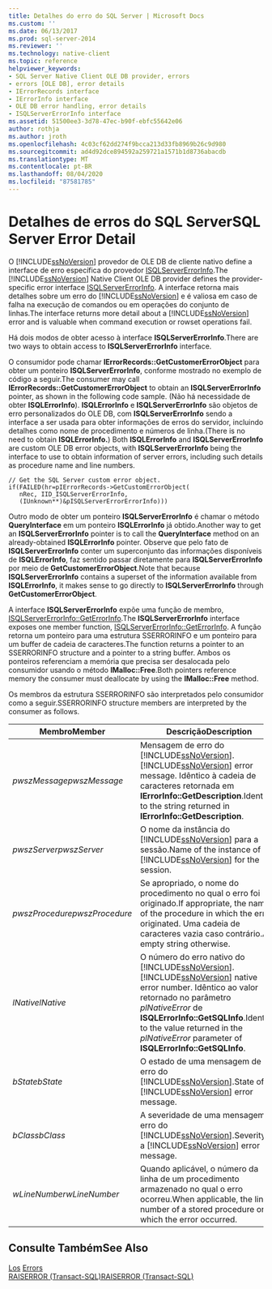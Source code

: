 ```yaml
---
title: Detalhes do erro do SQL Server | Microsoft Docs
ms.custom: ''
ms.date: 06/13/2017
ms.prod: sql-server-2014
ms.reviewer: ''
ms.technology: native-client
ms.topic: reference
helpviewer_keywords:
- SQL Server Native Client OLE DB provider, errors
- errors [OLE DB], error details
- IErrorRecords interface
- IErrorInfo interface
- OLE DB error handling, error details
- ISQLServerErrorInfo interface
ms.assetid: 51500ee3-3d78-47ec-b90f-ebfc55642e06
author: rothja
ms.author: jroth
ms.openlocfilehash: 4c03cf62dd274f9bcca213d33fb8969b26c9d980
ms.sourcegitcommit: ad4d92dce894592a259721a1571b1d8736abacdb
ms.translationtype: MT
ms.contentlocale: pt-BR
ms.lasthandoff: 08/04/2020
ms.locfileid: "87581785"
---
```

# <a name="sql-server-error-detail"></a><span data-ttu-id="e4f81-102">Detalhes de erros do SQL Server</span><span class="sxs-lookup"><span data-stu-id="e4f81-102">SQL Server Error Detail</span></span>
  <span data-ttu-id="e4f81-103">O [!INCLUDE[ssNoVersion](../../includes/ssnoversion-md.md)] provedor de OLE DB de cliente nativo define a interface de erro específica do provedor [ISQLServerErrorInfo](../../database-engine/dev-guide/isqlservererrorinfo-ole-db.md).</span><span class="sxs-lookup"><span data-stu-id="e4f81-103">The [!INCLUDE[ssNoVersion](../../includes/ssnoversion-md.md)] Native Client OLE DB provider defines the provider-specific error interface [ISQLServerErrorInfo](../../database-engine/dev-guide/isqlservererrorinfo-ole-db.md).</span></span> <span data-ttu-id="e4f81-104">A interface retorna mais detalhes sobre um erro do [!INCLUDE[ssNoVersion](../../includes/ssnoversion-md.md)] e é valiosa em caso de falha na execução de comandos ou em operações do conjunto de linhas.</span><span class="sxs-lookup"><span data-stu-id="e4f81-104">The interface returns more detail about a [!INCLUDE[ssNoVersion](../../includes/ssnoversion-md.md)] error and is valuable when command execution or rowset operations fail.</span></span>  
  
 <span data-ttu-id="e4f81-105">Há dois modos de obter acesso à interface **ISQLServerErrorInfo**.</span><span class="sxs-lookup"><span data-stu-id="e4f81-105">There are two ways to obtain access to **ISQLServerErrorInfo** interface.</span></span>  
  
 <span data-ttu-id="e4f81-106">O consumidor pode chamar **IErrorRecords::GetCustomerErrorObject** para obter um ponteiro **ISQLServerErrorInfo**, conforme mostrado no exemplo de código a seguir.</span><span class="sxs-lookup"><span data-stu-id="e4f81-106">The consumer may call **IErrorRecords::GetCustomerErrorObject** to obtain an **ISQLServerErrorInfo** pointer, as shown in the following code sample.</span></span> <span data-ttu-id="e4f81-107">(Não há necessidade de obter **ISQLErrorInfo**). **ISQLErrorInfo** e **ISQLServerErrorInfo** são objetos de erro personalizados do OLE DB, com **ISQLServerErrorInfo** sendo a interface a ser usada para obter informações de erros do servidor, incluindo detalhes como nome de procedimento e números de linha.</span><span class="sxs-lookup"><span data-stu-id="e4f81-107">(There is no need to obtain **ISQLErrorInfo.**) Both **ISQLErrorInfo** and **ISQLServerErrorInfo** are custom OLE DB error objects, with **ISQLServerErrorInfo** being the interface to use to obtain information of server errors, including such details as procedure name and line numbers.</span></span>  
  
```  
// Get the SQL Server custom error object.  
if(FAILED(hr=pIErrorRecords->GetCustomErrorObject(  
   nRec, IID_ISQLServerErrorInfo,  
   (IUnknown**)&pISQLServerErrorErrorInfo)))  
```  
  
 <span data-ttu-id="e4f81-108">Outro modo de obter um ponteiro **ISQLServerErrorInfo** é chamar o método **QueryInterface** em um ponteiro **ISQLErrorInfo** já obtido.</span><span class="sxs-lookup"><span data-stu-id="e4f81-108">Another way to get an **ISQLServerErrorInfo** pointer is to call the **QueryInterface** method on an already-obtained **ISQLErrorInfo** pointer.</span></span> <span data-ttu-id="e4f81-109">Observe que pelo fato de **ISQLServerErrorInfo** conter um superconjunto das informações disponíveis de **ISQLErrorInfo**, faz sentido passar diretamente para **ISQLServerErrorInfo** por meio de **GetCustomerErrorObject**.</span><span class="sxs-lookup"><span data-stu-id="e4f81-109">Note that because **ISQLServerErrorInfo** contains a superset of the information available from **ISQLErrorInfo**, it makes sense to go directly to **ISQLServerErrorInfo** through **GetCustomerErrorObject**.</span></span>  
  
 <span data-ttu-id="e4f81-110">A interface **ISQLServerErrorInfo** expõe uma função de membro, [ISQLServerErrorInfo::GetErrorInfo](../native-client-ole-db-interfaces/isqlservererrorinfo-geterrorinfo-ole-db.md).</span><span class="sxs-lookup"><span data-stu-id="e4f81-110">The **ISQLServerErrorInfo** interface exposes one member function, [ISQLServerErrorInfo::GetErrorInfo](../native-client-ole-db-interfaces/isqlservererrorinfo-geterrorinfo-ole-db.md).</span></span> <span data-ttu-id="e4f81-111">A função retorna um ponteiro para uma estrutura SSERRORINFO e um ponteiro para um buffer de cadeia de caracteres.</span><span class="sxs-lookup"><span data-stu-id="e4f81-111">The function returns a pointer to an SSERRORINFO structure and a pointer to a string buffer.</span></span> <span data-ttu-id="e4f81-112">Ambos os ponteiros referenciam a memória que precisa ser desalocada pelo consumidor usando o método **IMalloc::Free**.</span><span class="sxs-lookup"><span data-stu-id="e4f81-112">Both pointers reference memory the consumer must deallocate by using the **IMalloc::Free** method.</span></span>  
  
 <span data-ttu-id="e4f81-113">Os membros da estrutura SSERRORINFO são interpretados pelo consumidor como a seguir.</span><span class="sxs-lookup"><span data-stu-id="e4f81-113">SSERRORINFO structure members are interpreted by the consumer as follows.</span></span>  
  
|<span data-ttu-id="e4f81-114">Membro</span><span class="sxs-lookup"><span data-stu-id="e4f81-114">Member</span></span>|<span data-ttu-id="e4f81-115">Descrição</span><span class="sxs-lookup"><span data-stu-id="e4f81-115">Description</span></span>|  
|------------|-----------------|  
|<span data-ttu-id="e4f81-116">*pwszMessage*</span><span class="sxs-lookup"><span data-stu-id="e4f81-116">*pwszMessage*</span></span>|<span data-ttu-id="e4f81-117">Mensagem de erro do [!INCLUDE[ssNoVersion](../../includes/ssnoversion-md.md)].</span><span class="sxs-lookup"><span data-stu-id="e4f81-117">[!INCLUDE[ssNoVersion](../../includes/ssnoversion-md.md)] error message.</span></span> <span data-ttu-id="e4f81-118">Idêntico à cadeia de caracteres retornada em **IErrorInfo::GetDescription**.</span><span class="sxs-lookup"><span data-stu-id="e4f81-118">Identical to the string returned in **IErrorInfo::GetDescription**.</span></span>|  
|<span data-ttu-id="e4f81-119">*pwszServer*</span><span class="sxs-lookup"><span data-stu-id="e4f81-119">*pwszServer*</span></span>|<span data-ttu-id="e4f81-120">O nome da instância do [!INCLUDE[ssNoVersion](../../includes/ssnoversion-md.md)] para a sessão.</span><span class="sxs-lookup"><span data-stu-id="e4f81-120">Name of the instance of [!INCLUDE[ssNoVersion](../../includes/ssnoversion-md.md)] for the session.</span></span>|  
|<span data-ttu-id="e4f81-121">*pwszProcedure*</span><span class="sxs-lookup"><span data-stu-id="e4f81-121">*pwszProcedure*</span></span>|<span data-ttu-id="e4f81-122">Se apropriado, o nome do procedimento no qual o erro foi originado.</span><span class="sxs-lookup"><span data-stu-id="e4f81-122">If appropriate, the name of the procedure in which the error originated.</span></span> <span data-ttu-id="e4f81-123">Uma cadeia de caracteres vazia caso contrário.</span><span class="sxs-lookup"><span data-stu-id="e4f81-123">An empty string otherwise.</span></span>|  
|<span data-ttu-id="e4f81-124">*lNative*</span><span class="sxs-lookup"><span data-stu-id="e4f81-124">*lNative*</span></span>|<span data-ttu-id="e4f81-125">O número do erro nativo do [!INCLUDE[ssNoVersion](../../includes/ssnoversion-md.md)].</span><span class="sxs-lookup"><span data-stu-id="e4f81-125">[!INCLUDE[ssNoVersion](../../includes/ssnoversion-md.md)] native error number.</span></span> <span data-ttu-id="e4f81-126">Idêntico ao valor retornado no parâmetro *plNativeError* de **ISQLErrorInfo::GetSQLInfo**.</span><span class="sxs-lookup"><span data-stu-id="e4f81-126">Identical to the value returned in the *plNativeError* parameter of **ISQLErrorInfo::GetSQLInfo**.</span></span>|  
|<span data-ttu-id="e4f81-127">*bState*</span><span class="sxs-lookup"><span data-stu-id="e4f81-127">*bState*</span></span>|<span data-ttu-id="e4f81-128">O estado de uma mensagem de erro do [!INCLUDE[ssNoVersion](../../includes/ssnoversion-md.md)].</span><span class="sxs-lookup"><span data-stu-id="e4f81-128">State of a [!INCLUDE[ssNoVersion](../../includes/ssnoversion-md.md)] error message.</span></span>|  
|<span data-ttu-id="e4f81-129">*bClass*</span><span class="sxs-lookup"><span data-stu-id="e4f81-129">*bClass*</span></span>|<span data-ttu-id="e4f81-130">A severidade de uma mensagem de erro do [!INCLUDE[ssNoVersion](../../includes/ssnoversion-md.md)].</span><span class="sxs-lookup"><span data-stu-id="e4f81-130">Severity of a [!INCLUDE[ssNoVersion](../../includes/ssnoversion-md.md)] error message.</span></span>|  
|<span data-ttu-id="e4f81-131">*wLineNumber*</span><span class="sxs-lookup"><span data-stu-id="e4f81-131">*wLineNumber*</span></span>|<span data-ttu-id="e4f81-132">Quando aplicável, o número da linha de um procedimento armazenado no qual o erro ocorreu.</span><span class="sxs-lookup"><span data-stu-id="e4f81-132">When applicable, the line number of a stored procedure on which the error occurred.</span></span>|  
  
## <a name="see-also"></a><span data-ttu-id="e4f81-133">Consulte Também</span><span class="sxs-lookup"><span data-stu-id="e4f81-133">See Also</span></span>  
 <span data-ttu-id="e4f81-134">[Los](errors.md) </span><span class="sxs-lookup"><span data-stu-id="e4f81-134">[Errors](errors.md) </span></span>  
 [<span data-ttu-id="e4f81-135">RAISERROR &#40;Transact-SQL&#41;</span><span class="sxs-lookup"><span data-stu-id="e4f81-135">RAISERROR &#40;Transact-SQL&#41;</span></span>](/sql/t-sql/language-elements/raiserror-transact-sql)  
  
  
